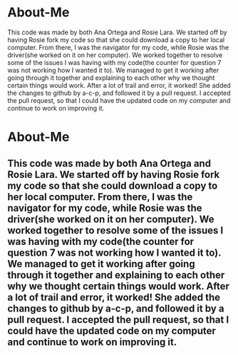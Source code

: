 # About-Me
This code was made by both Ana Ortega and Rosie Lara. We started off by having Rosie fork my code so that she could download a copy to her local computer. From there, I was the navigator for my code, while Rosie was the driver(she worked on it on her computer). We worked together to resolve some of the issues I was having with my code(the counter for question 7 was not working how I wanted it to). We managed to get it working after going through it together and explaining to each other why we thought certain things would work. After a lot of trail and error, it worked! She added the changes to github by a-c-p, and followed it by a pull request. I accepted the pull request, so that I could have the updated code on my computer and continue to work on improving it.

# About-Me
## This code was made by both Ana Ortega and Rosie Lara. We started off by having Rosie fork my code so that she could download a copy to her local computer. From there, I was the navigator for my code, while Rosie was the driver(she worked on it on her computer). We worked together to resolve some of the issues I was having with my code(the counter for question 7 was not working how I wanted it to). We managed to get it working after going through it together and explaining to each other why we thought certain things would work. After a lot of trail and error, it worked! She added the changes to github by a-c-p, and followed it by a pull request. I accepted the pull request, so that I could have the updated code on my computer and continue to work on improving it.
